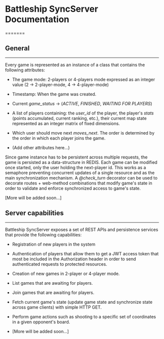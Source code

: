 # Battleship SyncServer Documentation
=======

## General
------

Every game is represented as an instance of a class that contains the following attributes:


* The game mode: 2-players or 4-players mode expressed as an integer value (2 -> 2-player-mode, 4 -> 4-player-mode)

* Timestamp: When the game was created.

* Current *game_status* -> (*ACTIVE*, *FINISHED*, *WAITING FOR PLAYERS*)

* A list of players containing: the *user_id* of the player, the player's *stats* (points accumulated, current ranking, etc.),
their current map state represented as an integer matrix of fixed dimensions.

* Which user should move next *moves_next*. The order is determined by the order in which each player joins the game.

* (Add other attributes here...)

Since game instance has to be persistent across multiple requests, the game is persisted as a data-structure in REDIS. Each
game can be modified once started, only the user holding the next-player id. This works as a semaphore preventing concurrent
updates of a single resource and as the main synchronization mechanism. A *@check_turn* decorator can be used to decorate
routes + web-method combinations that modify game's state in order to validate and enforce synchronized access to game's state.

[More will be added soon...]

## Server capabilities
------

Battleship SyncServer exposes a set of REST APIs and persistence services that provide the following capabilities:

* Registration of new players in the system

* Authentication of players that allow them to get a JWT access token that most be included in the Authorization header in order to
  send authenticated requests to protected resources.

* Creation of new games in 2-player or 4-player mode.

* List games that are awaiting for players.

* Join games that are awaiting for players.

* Fetch current game's state (update game state and synchronize state across game clients) with simple HTTP GET.

* Perform game actions such as shooting to a specific set of coordinates in a given opponent's board.

* [More will be added soon...]
